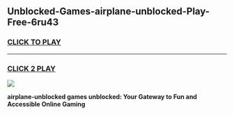 
## Unblocked-Games-airplane-unblocked-Play-Free-6ru43
<h3>
<a href="https://premium76.site?title=airplane-unblocked&ref=23A">CLICK TO PLAY</a></h3>
<hr>

<h3>
<a href="https://premium76.site?title=airplane-unblocked&ref=23A">CLICK 2 PLAY</a>
  
</h3>

<a href="https://premium76.site?title=airplane-unblocked&ref=23A"><img src="https://clearcache.store/games.png"></a>


**airplane-unblocked games unblocked: Your Gateway to Fun and Accessible Online Gaming**
